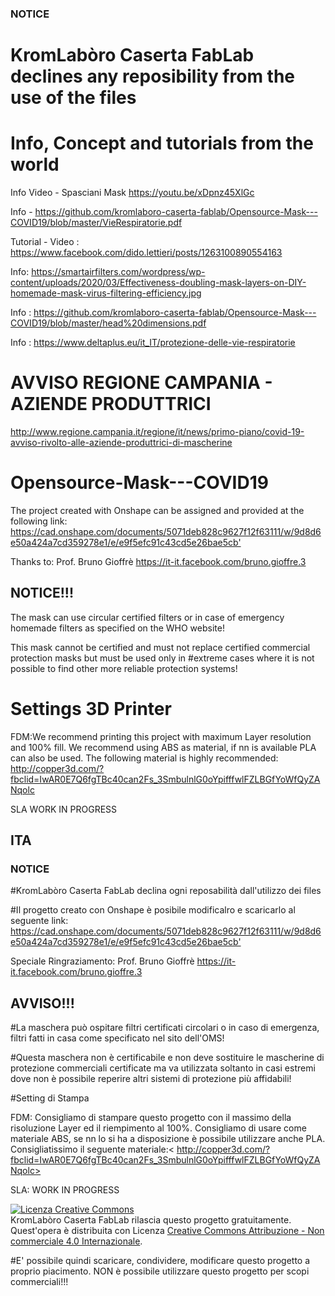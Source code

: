 ### NOTICE

# KromLabòro Caserta FabLab declines any reposibility from the use of the files

# Info, Concept and tutorials from the world

Info Video - Spasciani Mask <https://youtu.be/xDpnz45XlGc>

Info - https://github.com/kromlaboro-caserta-fablab/Opensource-Mask---COVID19/blob/master/VieRespiratorie.pdf

Tutorial - Video : <https://www.facebook.com/dido.lettieri/posts/1263100890554163>

Info: <https://smartairfilters.com/wordpress/wp-content/uploads/2020/03/Effectiveness-doubling-mask-layers-on-DIY-homemade-mask-virus-filtering-efficiency.jpg>

Info : <https://github.com/kromlaboro-caserta-fablab/Opensource-Mask---COVID19/blob/master/head%20dimensions.pdf>

Info : <https://www.deltaplus.eu/it_IT/protezione-delle-vie-respiratorie>

# AVVISO REGIONE CAMPANIA - AZIENDE PRODUTTRICI

http://www.regione.campania.it/regione/it/news/primo-piano/covid-19-avviso-rivolto-alle-aziende-produttrici-di-mascherine




# Opensource-Mask---COVID19

The project created with Onshape can be assigned and provided at the following link:
<https://cad.onshape.com/documents/5071deb828c9627f12f63111/w/9d8d6e50a424a7cd359278e1/e/e9f5efc91c43cd5e26bae5cb'>

Thanks to: Prof. Bruno Gioffrè <https://it-it.facebook.com/bruno.gioffre.3>

##  NOTICE!!!

The mask can use circular certified filters or in case of emergency homemade filters as specified on the WHO website!

This mask cannot be certified and must not replace certified commercial protection masks but must be used only in #extreme cases where it is not possible to find other more reliable protection systems!

# Settings 3D Printer
 

FDM:We recommend printing this project with maximum Layer resolution and 100% fill. We recommend using ABS as material, if nn is available PLA can also be used. The following material is highly recommended: <http://copper3d.com/?fbclid=IwAR0E7Q6fgTBc40can2Fs_3SmbulnlG0oYpifffwlFZLBGfYoWfQyZANqolc>

 

SLA
WORK IN PROGRESS


## ITA

### NOTICE
#KromLabòro Caserta FabLab declina ogni reposabilità dall'utilizzo dei files

#Il progetto creato con Onshape è posibile modificalro e scaricarlo al seguente link:
<https://cad.onshape.com/documents/5071deb828c9627f12f63111/w/9d8d6e50a424a7cd359278e1/e/e9f5efc91c43cd5e26bae5cb'>

Speciale Ringraziamento: Prof. Bruno Gioffrè <https://it-it.facebook.com/bruno.gioffre.3>

## AVVISO!!!

#La maschera può ospitare filtri certificati circolari o in caso di emergenza, filtri fatti in casa come specificato nel sito dell'OMS!

#Questa maschera non è certificabile e non deve sostituire le mascherine di protezione commerciali certificate ma va utilizzata soltanto in casi estremi dove non è possibile reperire altri sistemi di protezione più affidabili!

#Setting di Stampa

FDM: Consigliamo di stampare questo progetto con il massimo della risoluzione Layer ed il riempimento al 100%. Consigliamo di usare come materiale ABS, se nn lo si ha a disposizione è possibile utilizzare anche PLA. Consigliatissimo il seguente materiale:< http://copper3d.com/?fbclid=IwAR0E7Q6fgTBc40can2Fs_3SmbulnlG0oYpifffwlFZLBGfYoWfQyZANqolc>

SLA:
WORK IN PROGRESS


<a rel="license" href="http://creativecommons.org/licenses/by-nc/4.0/"><img alt="Licenza Creative Commons" style="border-width:0" src="https://i.creativecommons.org/l/by-nc/4.0/88x31.png" /></a><br />KromLabòro Caserta FabLab rilascia questo progetto gratuitamente. Quest'opera è distribuita con Licenza <a rel="license" href="http://creativecommons.org/licenses/by-nc/4.0/">Creative Commons Attribuzione - Non commerciale 4.0 Internazionale</a>.

#E' possibile quindi scaricare, condividere, modificare questo progetto a proprio piacimento. NON è possibile utilizzare questo progetto per scopi commerciali!!!


